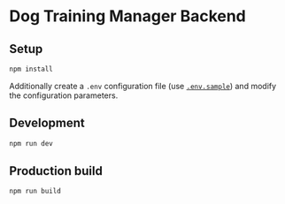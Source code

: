# Dog Training Manager Backend

## Setup

```bash
npm install
```

Additionally create a `.env` configuration file (use [`.env.sample`](./.env.sample))
and modify the configuration parameters.

## Development

```bash
npm run dev
```

## Production build

```bash
npm run build
```
